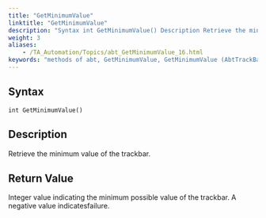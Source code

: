 ```yaml
--- 
title: "GetMinimumValue"
linktitle: "GetMinimumValue"
description: "Syntax int GetMinimumValue() Description Retrieve the minimum value of the trackbar. Return Value Integer value indicating the minimum possible value of the trackbar. A negative value indicates ..."
weight: 3
aliases: 
    - /TA_Automation/Topics/abt_GetMinimumValue_16.html
keywords: "methods of abt, GetMinimumValue, GetMinimumValue (AbtTrackBar), AbtTrackBar, getminiumvalue, gettrackbar getminimumvalue, minimum value of trackbar, retrieve minimum value of slider control, minimum limit of trackbar"
---
```


## Syntax

`int GetMinimumValue()`

## Description  

Retrieve the minimum value of the trackbar.

## Return Value

Integer value indicating the minimum possible value of the trackbar. A negative value indicatesfailure.





